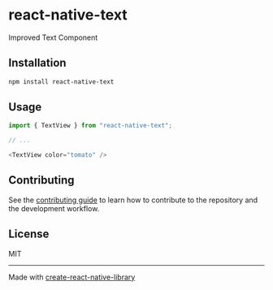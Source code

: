 # react-native-text

Improved Text Component

## Installation

```sh
npm install react-native-text
```

## Usage

```js
import { TextView } from "react-native-text";

// ...

<TextView color="tomato" />
```

## Contributing

See the [contributing guide](CONTRIBUTING.md) to learn how to contribute to the repository and the development workflow.

## License

MIT

---

Made with [create-react-native-library](https://github.com/callstack/react-native-builder-bob)

